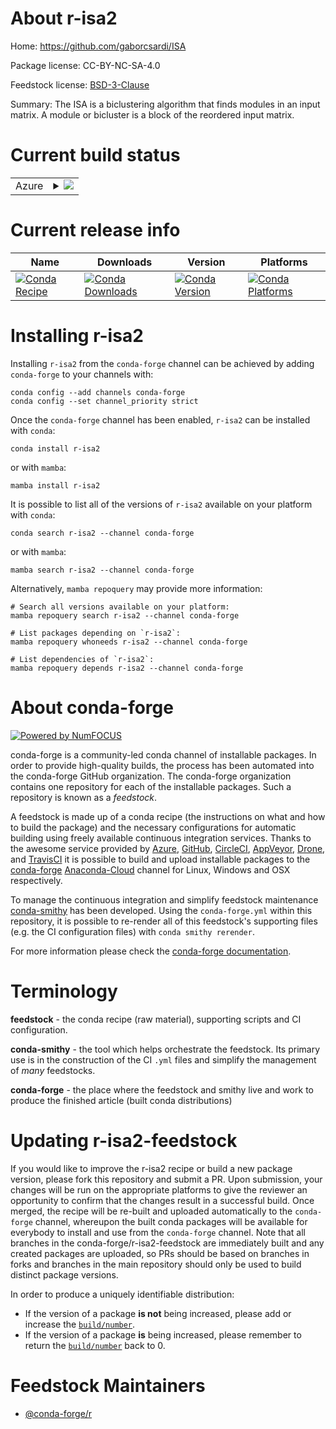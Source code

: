 About r-isa2
============

Home: https://github.com/gaborcsardi/ISA

Package license: CC-BY-NC-SA-4.0

Feedstock license: [BSD-3-Clause](https://github.com/conda-forge/r-isa2-feedstock/blob/main/LICENSE.txt)

Summary: The ISA is a biclustering algorithm that finds modules  in an input matrix. A module or bicluster is a block of the reordered input matrix.

Current build status
====================


<table>
    
  <tr>
    <td>Azure</td>
    <td>
      <details>
        <summary>
          <a href="https://dev.azure.com/conda-forge/feedstock-builds/_build/latest?definitionId=2481&branchName=main">
            <img src="https://dev.azure.com/conda-forge/feedstock-builds/_apis/build/status/r-isa2-feedstock?branchName=main">
          </a>
        </summary>
        <table>
          <thead><tr><th>Variant</th><th>Status</th></tr></thead>
          <tbody><tr>
              <td>linux_64_r_base4.1</td>
              <td>
                <a href="https://dev.azure.com/conda-forge/feedstock-builds/_build/latest?definitionId=2481&branchName=main">
                  <img src="https://dev.azure.com/conda-forge/feedstock-builds/_apis/build/status/r-isa2-feedstock?branchName=main&jobName=linux&configuration=linux_64_r_base4.1" alt="variant">
                </a>
              </td>
            </tr><tr>
              <td>linux_64_r_base4.2</td>
              <td>
                <a href="https://dev.azure.com/conda-forge/feedstock-builds/_build/latest?definitionId=2481&branchName=main">
                  <img src="https://dev.azure.com/conda-forge/feedstock-builds/_apis/build/status/r-isa2-feedstock?branchName=main&jobName=linux&configuration=linux_64_r_base4.2" alt="variant">
                </a>
              </td>
            </tr><tr>
              <td>osx_64_r_base4.1</td>
              <td>
                <a href="https://dev.azure.com/conda-forge/feedstock-builds/_build/latest?definitionId=2481&branchName=main">
                  <img src="https://dev.azure.com/conda-forge/feedstock-builds/_apis/build/status/r-isa2-feedstock?branchName=main&jobName=osx&configuration=osx_64_r_base4.1" alt="variant">
                </a>
              </td>
            </tr><tr>
              <td>osx_64_r_base4.2</td>
              <td>
                <a href="https://dev.azure.com/conda-forge/feedstock-builds/_build/latest?definitionId=2481&branchName=main">
                  <img src="https://dev.azure.com/conda-forge/feedstock-builds/_apis/build/status/r-isa2-feedstock?branchName=main&jobName=osx&configuration=osx_64_r_base4.2" alt="variant">
                </a>
              </td>
            </tr><tr>
              <td>win_64</td>
              <td>
                <a href="https://dev.azure.com/conda-forge/feedstock-builds/_build/latest?definitionId=2481&branchName=main">
                  <img src="https://dev.azure.com/conda-forge/feedstock-builds/_apis/build/status/r-isa2-feedstock?branchName=main&jobName=win&configuration=win_64_" alt="variant">
                </a>
              </td>
            </tr>
          </tbody>
        </table>
      </details>
    </td>
  </tr>
</table>

Current release info
====================

| Name | Downloads | Version | Platforms |
| --- | --- | --- | --- |
| [![Conda Recipe](https://img.shields.io/badge/recipe-r--isa2-green.svg)](https://anaconda.org/conda-forge/r-isa2) | [![Conda Downloads](https://img.shields.io/conda/dn/conda-forge/r-isa2.svg)](https://anaconda.org/conda-forge/r-isa2) | [![Conda Version](https://img.shields.io/conda/vn/conda-forge/r-isa2.svg)](https://anaconda.org/conda-forge/r-isa2) | [![Conda Platforms](https://img.shields.io/conda/pn/conda-forge/r-isa2.svg)](https://anaconda.org/conda-forge/r-isa2) |

Installing r-isa2
=================

Installing `r-isa2` from the `conda-forge` channel can be achieved by adding `conda-forge` to your channels with:

```
conda config --add channels conda-forge
conda config --set channel_priority strict
```

Once the `conda-forge` channel has been enabled, `r-isa2` can be installed with `conda`:

```
conda install r-isa2
```

or with `mamba`:

```
mamba install r-isa2
```

It is possible to list all of the versions of `r-isa2` available on your platform with `conda`:

```
conda search r-isa2 --channel conda-forge
```

or with `mamba`:

```
mamba search r-isa2 --channel conda-forge
```

Alternatively, `mamba repoquery` may provide more information:

```
# Search all versions available on your platform:
mamba repoquery search r-isa2 --channel conda-forge

# List packages depending on `r-isa2`:
mamba repoquery whoneeds r-isa2 --channel conda-forge

# List dependencies of `r-isa2`:
mamba repoquery depends r-isa2 --channel conda-forge
```


About conda-forge
=================

[![Powered by
NumFOCUS](https://img.shields.io/badge/powered%20by-NumFOCUS-orange.svg?style=flat&colorA=E1523D&colorB=007D8A)](https://numfocus.org)

conda-forge is a community-led conda channel of installable packages.
In order to provide high-quality builds, the process has been automated into the
conda-forge GitHub organization. The conda-forge organization contains one repository
for each of the installable packages. Such a repository is known as a *feedstock*.

A feedstock is made up of a conda recipe (the instructions on what and how to build
the package) and the necessary configurations for automatic building using freely
available continuous integration services. Thanks to the awesome service provided by
[Azure](https://azure.microsoft.com/en-us/services/devops/), [GitHub](https://github.com/),
[CircleCI](https://circleci.com/), [AppVeyor](https://www.appveyor.com/),
[Drone](https://cloud.drone.io/welcome), and [TravisCI](https://travis-ci.com/)
it is possible to build and upload installable packages to the
[conda-forge](https://anaconda.org/conda-forge) [Anaconda-Cloud](https://anaconda.org/)
channel for Linux, Windows and OSX respectively.

To manage the continuous integration and simplify feedstock maintenance
[conda-smithy](https://github.com/conda-forge/conda-smithy) has been developed.
Using the ``conda-forge.yml`` within this repository, it is possible to re-render all of
this feedstock's supporting files (e.g. the CI configuration files) with ``conda smithy rerender``.

For more information please check the [conda-forge documentation](https://conda-forge.org/docs/).

Terminology
===========

**feedstock** - the conda recipe (raw material), supporting scripts and CI configuration.

**conda-smithy** - the tool which helps orchestrate the feedstock.
                   Its primary use is in the construction of the CI ``.yml`` files
                   and simplify the management of *many* feedstocks.

**conda-forge** - the place where the feedstock and smithy live and work to
                  produce the finished article (built conda distributions)


Updating r-isa2-feedstock
=========================

If you would like to improve the r-isa2 recipe or build a new
package version, please fork this repository and submit a PR. Upon submission,
your changes will be run on the appropriate platforms to give the reviewer an
opportunity to confirm that the changes result in a successful build. Once
merged, the recipe will be re-built and uploaded automatically to the
`conda-forge` channel, whereupon the built conda packages will be available for
everybody to install and use from the `conda-forge` channel.
Note that all branches in the conda-forge/r-isa2-feedstock are
immediately built and any created packages are uploaded, so PRs should be based
on branches in forks and branches in the main repository should only be used to
build distinct package versions.

In order to produce a uniquely identifiable distribution:
 * If the version of a package **is not** being increased, please add or increase
   the [``build/number``](https://docs.conda.io/projects/conda-build/en/latest/resources/define-metadata.html#build-number-and-string).
 * If the version of a package **is** being increased, please remember to return
   the [``build/number``](https://docs.conda.io/projects/conda-build/en/latest/resources/define-metadata.html#build-number-and-string)
   back to 0.

Feedstock Maintainers
=====================

* [@conda-forge/r](https://github.com/conda-forge/r/)

